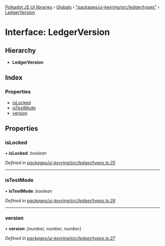 [Polkadot JS UI libraries](../README.md) › [Globals](../globals.md) › ["packages/ui-keyring/src/ledger/types"](../modules/_packages_ui_keyring_src_ledger_types_.md) › [LedgerVersion](_packages_ui_keyring_src_ledger_types_.ledgerversion.md)

# Interface: LedgerVersion

## Hierarchy

* **LedgerVersion**

## Index

### Properties

* [isLocked](_packages_ui_keyring_src_ledger_types_.ledgerversion.md#islocked)
* [isTestMode](_packages_ui_keyring_src_ledger_types_.ledgerversion.md#istestmode)
* [version](_packages_ui_keyring_src_ledger_types_.ledgerversion.md#version)

## Properties

###  isLocked

• **isLocked**: *boolean*

*Defined in [packages/ui-keyring/src/ledger/types.ts:25](https://github.com/polkadot-js/ui/blob/8f61882b/packages/ui-keyring/src/ledger/types.ts#L25)*

___

###  isTestMode

• **isTestMode**: *boolean*

*Defined in [packages/ui-keyring/src/ledger/types.ts:26](https://github.com/polkadot-js/ui/blob/8f61882b/packages/ui-keyring/src/ledger/types.ts#L26)*

___

###  version

• **version**: *[number, number, number]*

*Defined in [packages/ui-keyring/src/ledger/types.ts:27](https://github.com/polkadot-js/ui/blob/8f61882b/packages/ui-keyring/src/ledger/types.ts#L27)*

